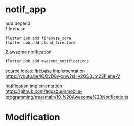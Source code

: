 # notif_app

add depend  
1.firebase  
```
flutter pub add firebase_core
flutter pub add cloud_firestore
```

2.awsome notification
```
flutter pub add awesome_notifications
```

source ideas:
firebase implementation  
https://youtu.be/iQOvD0y-xnw?si=v2GS3Jm23FIehe-V  

notification implementation  
https://github.com/agusbudi/mobile-programming/tree/main/10.%20Awesome%20Notifications  

# Modification
